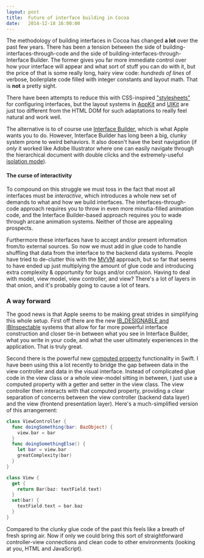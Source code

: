 ```yaml
---
layout: post
title:  Future of interface building in Cocoa
date:   2014-12-18 16:00:00
---
```


The methodology of building interfaces in Cocoa has changed **a lot** over the past few years. There has been a tension between the side of building-interfaces-through-code and the side of building-interfaces-through-Interface Builder. The former gives you far more immediate control over how your interface will appear and what sort of stuff you can do with it, but the price of that is some really long, hairy view code: _hundreds of lines_ of verbose, boilerplate code filled with integer constants and layout math. That is **not** a pretty sight.

There have been attempts to reduce this with CSS-inspired ["stylesheets"](https://github.com/tombenner/nui) for configuring interfaces, but the layout systems in [AppKit] and [UIKit] are just too different from the HTML DOM for such adaptations to really feel natural and work well.

[AppKit]: https://developer.apple.com/library/mac/documentation/Cocoa/Reference/ApplicationKit/ObjC_classic/index.html
[UIKit]: https://developer.apple.com/library/ios/documentation/UIKit/Reference/UIKit_Framework/

The alternative is to of course use [Interface Builder], which is what Apple wants you to do. However, Interface Builder has long been a big, clunky system prone to weird behaviors. It also doesn't have the best navigation (if *only* it worked like Adobe Illustrator where one can easily navigate through the hierarchical document with double clicks and the extremely-useful [isolation mode]).

[Interface Builder]: https://developer.apple.com/xcode/interface-builder/
[isolation mode]: http://helpx.adobe.com/illustrator/using/selecting-objects.html#isolate_artwork_for_editing

#### The curse of interactivity

To compound on this struggle we must toss in the fact that most all interfaces must be *interactive*, which introduces a whole new set of demands to what and how we build interfaces. The interfaces-through-code approach requires you to throw in even more minutia-filled animation code, and the Interface Builder-based approach requires you to wade through arcane animation systems. Neither of those are appealing prospects.

Furthermore these interfaces have to accept and/or present information from/to external sources. So now we must add in glue code to handle shuffling that data from the interface to the backend data systems. People have tried to de-clutter this with the [MVVM] approach, but so far that seems to have ended up just multiplying the amount of glue code and introducing extra complexity & opportunity for bugs and/or confusion. Having to deal with model, view model, view controller, and view? There's a lot of layers in that onion, and it's probably going to cause a lot of tears.

[MVVM]: http://www.raywenderlich.com/74106/mvvm-tutorial-with-reactivecocoa-part-1

### A way forward

The good news is that Apple seems to be making great strides in simplifying this whole setup. First off there are the new [IB_DESIGNABLE and IBInspectable](http://inessential.com/2014/11/08/first_go_at_using_ib_designable_and_ibin) systems that allow for far more powerful interface construction and closer tie-in between what you see in Interface Builder, what you write in your code, and what the user ultimately experiences in the application. That is truly great.

Second there is the powerful new [computed property] functionality in Swift. I have been using this a lot recently to bridge the gap between data in the view controller and data in the visual interface. Instead of complicated glue code in the view class or a whole view-model sitting in between, I just use a computed property with a getter and setter in the view class. The view controller then interacts with that computed property, providing a clear separation of concerns between the view controller (backend data layer) and the view (frontend presentation layer). Here's a much-simplified version of this arrangement:

```swift
class ViewController {
  func doingSomething(bar: BazObject) {
    view.bar = bar
  }
  func doingSomethingElse() {
    let bar = view.bar
    greatComplexity(bar)
  }
}

class View {
  get {
    return Bar(baz: textField.text)
  }
  set(bar) {
    textField.text = bar.baz
  }
}
```

[computed property]: https://developer.apple.com/library/ios/documentation/Swift/Conceptual/Swift_Programming_Language/Properties.html#//apple_ref/doc/uid/TP40014097-CH14-XID_386

Compared to the clunky glue code of the past this feels like a breath of fresh spring air. Now if only we could bring this sort of straightforward controller-view connections and clean code to other environments (looking at you, HTML and JavaScript).
